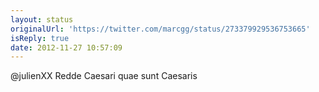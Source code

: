 ```yaml
---
layout: status
originalUrl: 'https://twitter.com/marcgg/status/273379929536753665'
isReply: true
date: 2012-11-27 10:57:09
---
```


@julienXX Redde Caesari quae sunt Caesaris

